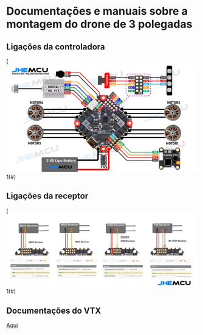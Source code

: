 # Documentações e manuais sobre a montagem do drone de 3 polegadas

## Ligações da controladora
[![](ghf405aio-icm.jpg)1(#)

## Ligações da receptor
[![](ghf405aio-icm_receiver.jpg)1(#)


## Documentações do VTX
[Aqui](https://github.com/edilsoncorrea/drone3inch/blob/main/vtx/README.md)
